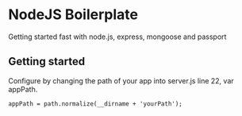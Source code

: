 # NodeJS Boilerplate

Getting started fast with node.js, express, mongoose and passport


## Getting started
Configure by changing the path of your app into server.js line 22, var appPath.

```
appPath = path.normalize(__dirname + 'yourPath');
```
